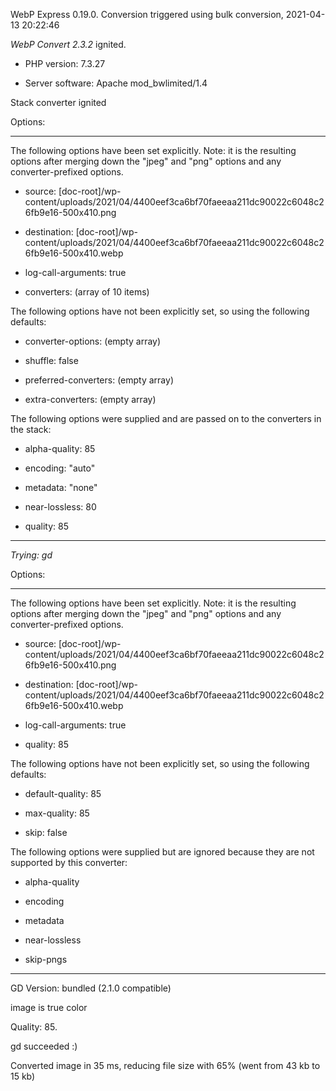 WebP Express 0.19.0. Conversion triggered using bulk conversion, 2021-04-13 20:22:46

*WebP Convert 2.3.2*  ignited.
- PHP version: 7.3.27
- Server software: Apache mod_bwlimited/1.4

Stack converter ignited

Options:
------------
The following options have been set explicitly. Note: it is the resulting options after merging down the "jpeg" and "png" options and any converter-prefixed options.
- source: [doc-root]/wp-content/uploads/2021/04/4400eef3ca6bf70faeeaa211dc90022c6048c26fb9e16-500x410.png
- destination: [doc-root]/wp-content/uploads/2021/04/4400eef3ca6bf70faeeaa211dc90022c6048c26fb9e16-500x410.webp
- log-call-arguments: true
- converters: (array of 10 items)

The following options have not been explicitly set, so using the following defaults:
- converter-options: (empty array)
- shuffle: false
- preferred-converters: (empty array)
- extra-converters: (empty array)

The following options were supplied and are passed on to the converters in the stack:
- alpha-quality: 85
- encoding: "auto"
- metadata: "none"
- near-lossless: 80
- quality: 85
------------


*Trying: gd* 

Options:
------------
The following options have been set explicitly. Note: it is the resulting options after merging down the "jpeg" and "png" options and any converter-prefixed options.
- source: [doc-root]/wp-content/uploads/2021/04/4400eef3ca6bf70faeeaa211dc90022c6048c26fb9e16-500x410.png
- destination: [doc-root]/wp-content/uploads/2021/04/4400eef3ca6bf70faeeaa211dc90022c6048c26fb9e16-500x410.webp
- log-call-arguments: true
- quality: 85

The following options have not been explicitly set, so using the following defaults:
- default-quality: 85
- max-quality: 85
- skip: false

The following options were supplied but are ignored because they are not supported by this converter:
- alpha-quality
- encoding
- metadata
- near-lossless
- skip-pngs
------------

GD Version: bundled (2.1.0 compatible)
image is true color
Quality: 85. 
gd succeeded :)

Converted image in 35 ms, reducing file size with 65% (went from 43 kb to 15 kb)
